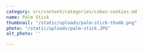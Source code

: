 ```yaml
---
category: src/content/categories/cakes-cookies.md
name: Palm Stick
thumbnail: "/static/uploads/palm-stick-thumb.png"
photo: "/static/uploads/palm-stick.JPG"
alt_photo: ''

---
```

